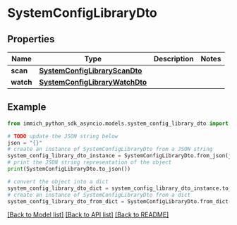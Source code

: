 # SystemConfigLibraryDto


## Properties

Name | Type | Description | Notes
------------ | ------------- | ------------- | -------------
**scan** | [**SystemConfigLibraryScanDto**](SystemConfigLibraryScanDto.md) |  | 
**watch** | [**SystemConfigLibraryWatchDto**](SystemConfigLibraryWatchDto.md) |  | 

## Example

```python
from immich_python_sdk_asyncio.models.system_config_library_dto import SystemConfigLibraryDto

# TODO update the JSON string below
json = "{}"
# create an instance of SystemConfigLibraryDto from a JSON string
system_config_library_dto_instance = SystemConfigLibraryDto.from_json(json)
# print the JSON string representation of the object
print(SystemConfigLibraryDto.to_json())

# convert the object into a dict
system_config_library_dto_dict = system_config_library_dto_instance.to_dict()
# create an instance of SystemConfigLibraryDto from a dict
system_config_library_dto_from_dict = SystemConfigLibraryDto.from_dict(system_config_library_dto_dict)
```
[[Back to Model list]](../README.md#documentation-for-models) [[Back to API list]](../README.md#documentation-for-api-endpoints) [[Back to README]](../README.md)


